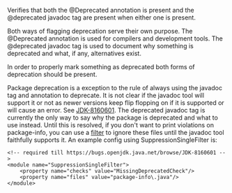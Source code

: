 Verifies that both the \@Deprecated annotation is present and the
\@deprecated javadoc tag are present when either one is present.

Both ways of flagging deprecation serve their own purpose. The
\@Deprecated annotation is used for compilers and development tools. The
\@deprecated javadoc tag is used to document why something is deprecated
and what, if any, alternatives exist.

In order to properly mark something as deprecated both forms of
deprecation should be present.

Package deprecation is a exception to the rule of always using the
javadoc tag and annotation to deprecate. It is not clear if the javadoc
tool will support it or not as newer versions keep flip flopping on if
it is supported or will cause an error. See
[JDK-8160601](https://bugs.openjdk.java.net/browse/JDK-8160601). The
deprecated javadoc tag is currently the only way to say why the package
is deprecated and what to use instead. Until this is resolved, if you
don\'t want to print violations on package-info, you can use a
[filter](https://checkstyle.org/config_filters.html) to ignore these
files until the javadoc tool faithfully supports it. An example config
using SuppressionSingleFilter is:

    <!-- required till https://bugs.openjdk.java.net/browse/JDK-8160601 -->
    <module name="SuppressionSingleFilter">
        <property name="checks" value="MissingDeprecatedCheck"/>
        <property name="files" value="package-info\.java"/>
    </module>
            
